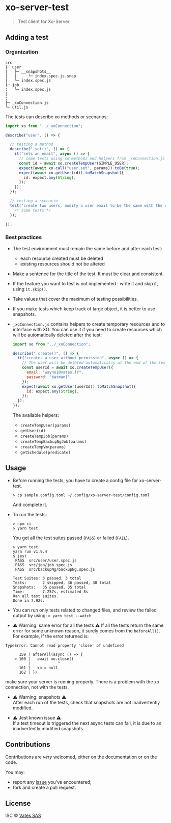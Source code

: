 # xo-server-test

> Test client for Xo-Server

## Adding a test

### Organization

```
src
├─ user
|   ├─ __snapshots__
|   |     └─ index.spec.js.snap
|   └─ index.spec.js
├─ job
¦   └─ index.spec.js
¦
¦
├─ _xoConnection.js
└─ util.js
```

The tests can describe xo methods or scenarios:
```javascript
import xo from "../_xoConnection";

describe("user", () => {

  // testing a method
  describe(".set()", () => {
    it("sets an email", async () => {
      // some tests using xo methods and helpers from _xoConnection.js
      const id = await xo.createTempUser(SIMPLE_USER);
      expect(await xo.call("user.set", params)).toBe(true);
      expect(await xo.getUser(id)).toMatchSnapshot({
        id: expect.any(String),
      });
    });
  });

  // testing a scenario
  test("create two users, modify a user email to be the same with the other and fail trying to connect them", () => {
    /* some tests */
  });

});
```

### Best practices

- The test environment must remain the same before and after each test:
  * each resource created must be deleted
  * existing resources should not be altered

- Make a sentence for the title of the test. It must be clear and consistent.

- If the feature you want to test is not implemented : write it and skip it, using `it.skip()`.

- Take values ​​that cover the maximum of testing possibilities.

- If you make tests which keep track of large object, it is better to use snapshots.

- `_xoConnection.js` contains helpers to create temporary resources and to interface with XO.
  You can use it if you need to create resources which will be automatically deleted after the test:
  ```javascript
  import xo from "../_xoConnection";

  describe(".create()", () => {
    it("creates a user without permission", async () => {
      // The user will be deleted automatically at the end of the test
      const userId = await xo.createTempUser({
        email: "wayne1@vates.fr",
        password: "batman1",
      });
      expect(await xo.getUser(userId)).toMatchSnapshot({
        id: expect.any(String),
      });
    });
  });
  ```

  The available helpers:
  * `createTempUser(params)`
  * `getUser(id)`
  * `createTempJob(params)`
  * `createTempBackupNgJob(params)`
  * `createTempVm(params)`
  * `getSchedule(predicate)`

## Usage

- Before running the tests, you have to create a config file for xo-server-test.
  ```
  > cp sample.config.toml ~/.config/xo-server-test/config.toml
  ```
  And complete it.

- To run the tests:
  ```
  > npm ci
  > yarn test
  ```

  You get all the test suites passed (`PASS`) or failed (`FAIL`).
  ```
  > yarn test
  yarn run v1.9.4
  $ jest
   PASS  src/user/user.spec.js
   PASS  src/job/job.spec.js
   PASS  src/backupNg/backupNg.spec.js

  Test Suites: 3 passed, 3 total
  Tests:       2 skipped, 36 passed, 38 total
  Snapshots:   35 passed, 35 total
  Time:        7.257s, estimated 8s
  Ran all test suites.
  Done in 7.92s.
  ```

- You can run only tests related to changed files, and review the failed output by using: `> yarn test --watch`

- ⚠ Warning: same error for all the tests ⚠
If all the tests return the same error for some unknown reason, it surely comes from the `beforeAll()`.  
For example, if the error returned is:
```
TypeError: Cannot read property 'close' of undefined

      159 | afterAll(async () => {
    > 160 |   await xo.close()
          |            ^
      161 |   xo = null
      162 | })
```
make sure your server is running properly. There is a problem with the xo connection, not with the tests.  

- ⚠ Warning: snapshots ⚠  
After each run of the tests, check that snapshots are not inadvertently modified.

- ⚠ Jest known issue ⚠  
If a test timeout is triggered the next async tests can fail, it is due to an inadvertently modified snapshots.

## Contributions

Contributions are *very* welcomed, either on the documentation or on
the code.

You may:

- report any [issue](https://github.com/vatesfr/xen-orchestra/issues)
  you've encountered;
- fork and create a pull request.

## License

ISC © [Vates SAS](http://vates.fr)
